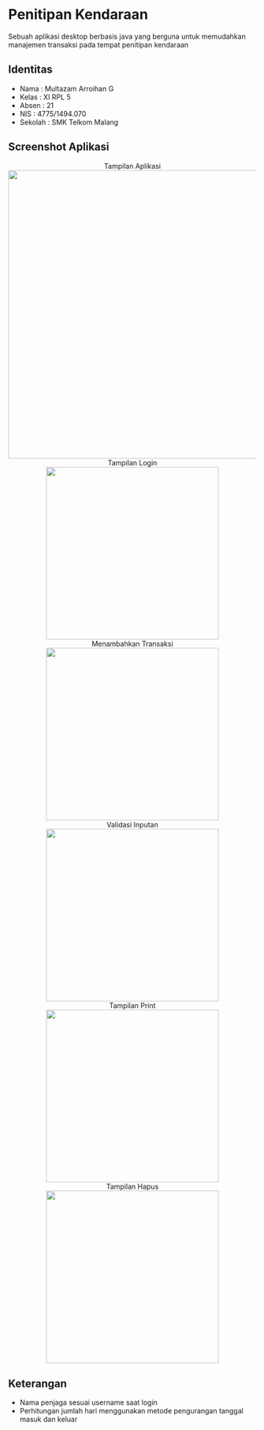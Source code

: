 # Penitipan Kendaraan
Sebuah aplikasi desktop berbasis java yang berguna untuk memudahkan manajemen transaksi pada tempat penitipan kendaraan

## Identitas
* Nama  : Multazam Arroihan G
* Kelas : XI RPL 5
* Absen : 21
* NIS   : 4775/1494.070
* Sekolah : SMK Telkom Malang

## Screenshot Aplikasi
<p align="center">
Tampilan Aplikasi<br>
  <img src="http://i65.tinypic.com/ve88zm.jpg" width="585"/> <br>
Tampilan Login <br>
  <img src="http://i68.tinypic.com/3517szo.jpg" width="350"/> <br>
Menambahkan Transaksi<br>
  <img src="http://i64.tinypic.com/xelfrl.jpg" width="350"/><br>
Validasi Inputan<br>
  <img src="http://i66.tinypic.com/2u6h9af.jpg" width="350"/><br>
Tampilan Print<br>
  <img src="http://i67.tinypic.com/ddnq1j.jpg" width="350"/><br>
Tampilan Hapus<br>
  <img src="http://i67.tinypic.com/2m4zlnd.jpg" width="350"/><br>
</p>

## Keterangan
* Nama penjaga sesuai username saat login
* Perhitungan jumlah hari menggunakan metode pengurangan tanggal masuk dan keluar
